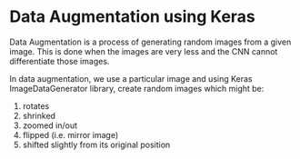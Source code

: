 # Data Augmentation using Keras

Data Augmentation is a process of generating random images from a given image.
This is done when the images are very less and the CNN cannot differentiate those images.

In data augmentation, we use a particular image and using Keras ImageDataGenerator library, create random images which might be:
1. rotates
2. shrinked
3. zoomed in/out
4. flipped (i.e. mirror image)
5. shifted slightly from its original position
